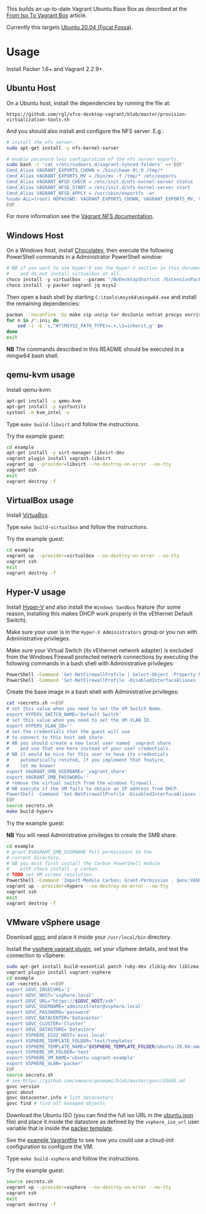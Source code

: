 This builds an up-to-date Vagrant Ubuntu Base Box as described at the [From Iso To Vagrant Box](http://blog.ruilopes.com/from-iso-to-vagrant-box.html) article.

Currently this targets [Ubuntu 20.04 (Focal Fossa)](https://wiki.ubuntu.com/FocalFossa/ReleaseNotes).

# Usage

Install Packer 1.6+ and Vagrant 2.2.9+.

## Ubuntu Host

On a Ubuntu host, install the dependencies by running the file at:

    https://github.com/rgl/xfce-desktop-vagrant/blob/master/provision-virtualization-tools.sh

And you should also install and configure the NFS server. E.g.:

```bash
# install the nfs server.
sudo apt-get install -y nfs-kernel-server

# enable password-less configuration of the nfs server exports.
sudo bash -c 'cat >/etc/sudoers.d/vagrant-synced-folders' <<'EOF'
Cmnd_Alias VAGRANT_EXPORTS_CHOWN = /bin/chown 0\:0 /tmp/*
Cmnd_Alias VAGRANT_EXPORTS_MV = /bin/mv -f /tmp/* /etc/exports
Cmnd_Alias VAGRANT_NFSD_CHECK = /etc/init.d/nfs-kernel-server status
Cmnd_Alias VAGRANT_NFSD_START = /etc/init.d/nfs-kernel-server start
Cmnd_Alias VAGRANT_NFSD_APPLY = /usr/sbin/exportfs -ar
%sudo ALL=(root) NOPASSWD: VAGRANT_EXPORTS_CHOWN, VAGRANT_EXPORTS_MV, VAGRANT_NFSD_CHECK, VAGRANT_NFSD_START, VAGRANT_NFSD_APPLY
EOF
```

For more information see the [Vagrant NFS documentation](https://www.vagrantup.com/docs/synced-folders/nfs.html).

## Windows Host

On a Windows host, install [Chocolatey](https://chocolatey.org/install), then execute the following PowerShell commands in a Administrator PowerShell window:

```powershell
# NB if you want to use Hyper-V see the Hyper-V section in this document
#    and do not install virtualbox at all.
choco install -y virtualbox --params "/NoDesktopShortcut /ExtensionPack"
choco install -y packer vagrant jq msys2
```

Then open a bash shell by starting `C:\tools\msys64\mingw64.exe` and install the remaining dependencies:

```bash
pacman --noconfirm -Sy make zip unzip tar dos2unix netcat procps xorriso mingw-w64-x86_64-libcdio
for n in /*.ini; do
    sed -i -E 's,^#?(MSYS2_PATH_TYPE)=.+,\1=inherit,g' $n
done
exit
```

**NB** The commands described in this README should be executed in a mingw64 bash shell.

## qemu-kvm usage

Install qemu-kvm:

```bash
apt-get install -y qemu-kvm
apt-get install -y sysfsutils
systool -m kvm_intel -v
```

Type `make build-libvirt` and follow the instructions.

Try the example guest:

```bash
cd example
apt-get install -y virt-manager libvirt-dev
vagrant plugin install vagrant-libvirt
vagrant up --provider=libvirt --no-destroy-on-error --no-tty
vagrant ssh
exit
vagrant destroy -f
```

## VirtualBox usage

Install [VirtuaBox](https://www.virtualbox.org/).

Type `make build-virtualbox` and follow the instructions.

Try the example guest:

```bash
cd example
vagrant up --provider=virtualbox --no-destroy-on-error --no-tty
vagrant ssh
exit
vagrant destroy -f
```

## Hyper-V usage

Install [Hyper-V](https://docs.microsoft.com/en-us/virtualization/hyper-v-on-windows/quick-start/enable-hyper-v)
and also install the `Windows Sandbox` feature (for some reason,
installing this makes DHCP work properly in the vEthernet Default Switch).

Make sure your user is in the `Hyper-V Administrators` group
or you run with Administrative privileges.

Make sure your Virtual Switch (its vEthernet network adapter) is excluded
from the Windows Firewall protected network connections by executing the
following commands in a bash shell with Administrative privileges:

```bash
PowerShell -Command 'Get-NetFirewallProfile | Select-Object -Property Name,DisabledInterfaceAliases'
PowerShell -Command 'Set-NetFirewallProfile -DisabledInterfaceAliases (Get-NetAdapter -name "vEthernet*" | Where-Object {$_.ifIndex}).InterfaceAlias'
```

Create the base image in a bash shell with Administrative privileges:

```bash
cat >secrets.sh <<EOF
# set this value when you need to set the VM Switch Name.
export HYPERV_SWITCH_NAME='Default Switch'
# set this value when you need to set the VM VLAN ID.
export HYPERV_VLAN_ID=''
# set the credentials that the guest will use
# to connect to this host smb share.
# NB you should create a new local user named _vagrant_share
#    and use that one here instead of your user credentials.
# NB it would be nice for this user to have its credentials
#    automatically rotated, if you implement that feature,
#    let me known!
export VAGRANT_SMB_USERNAME='_vagrant_share'
export VAGRANT_SMB_PASSWORD=''
# remove the virtual switch from the windows firewall.
# NB execute if the VM fails to obtain an IP address from DHCP.
PowerShell -Command 'Set-NetFirewallProfile -DisabledInterfaceAliases (Get-NetAdapter -name "vEthernet*" | Where-Object {$_.ifIndex}).InterfaceAlias'
EOF
source secrets.sh
make build-hyperv
```

Try the example guest:

**NB** You will need Administrative privileges to create the SMB share.

```bash
cd example
# grant $VAGRANT_SMB_USERNAME full permissions to the
# current directory.
# NB you must first install the Carbon PowerShell module
#    with choco install -y carbon.
# TODO set VM screen resolution.
PowerShell -Command 'Import-Module Carbon; Grant-Permission . $env:VAGRANT_SMB_USERNAME FullControl'
vagrant up --provider=hyperv --no-destroy-on-error --no-tty
vagrant ssh
exit
vagrant destroy -f
```

## VMware vSphere usage

Download [govc](https://github.com/vmware/govmomi/releases/latest) and place it inside your `/usr/local/bin` directory.

Install the [vsphere vagrant plugin](https://github.com/nsidc/vagrant-vsphere), set your vSphere details, and test the connection to vSphere:

```bash
sudo apt-get install build-essential patch ruby-dev zlib1g-dev liblzma-dev
vagrant plugin install vagrant-vsphere
cd example
cat >secrets.sh <<EOF
export GOVC_INSECURE='1'
export GOVC_HOST='vsphere.local'
export GOVC_URL="https://$GOVC_HOST/sdk"
export GOVC_USERNAME='administrator@vsphere.local'
export GOVC_PASSWORD='password'
export GOVC_DATACENTER='Datacenter'
export GOVC_CLUSTER='Cluster'
export GOVC_DATASTORE='Datastore'
export VSPHERE_ESXI_HOST='esxi.local'
export VSPHERE_TEMPLATE_FOLDER='test/templates'
export VSPHERE_TEMPLATE_NAME="$VSPHERE_TEMPLATE_FOLDER/ubuntu-20.04-amd64-vsphere"
export VSPHERE_VM_FOLDER='test'
export VSPHERE_VM_NAME='ubuntu-vagrant-example'
export VSPHERE_VLAN='packer'
EOF
source secrets.sh
# see https://github.com/vmware/govmomi/blob/master/govc/USAGE.md
govc version
govc about
govc datacenter.info # list datacenters
govc find # find all managed objects
```

Download the Ubuntu ISO (you can find the full iso URL in the [ubuntu.json](ubuntu.json) file) and place it inside the datastore as defined by the `vsphere_iso_url` user variable that is inside the [packer template](ubuntu-vsphere.json).

See the [example Vagrantfile](example/Vagrantfile) to see how you could use a cloud-init configuration to configure the VM.

Type `make build-vsphere` and follow the instructions.

Try the example guest:

```bash
source secrets.sh
vagrant up --provider=vsphere --no-destroy-on-error --no-tty
vagrant ssh
exit
vagrant destroy -f
```
